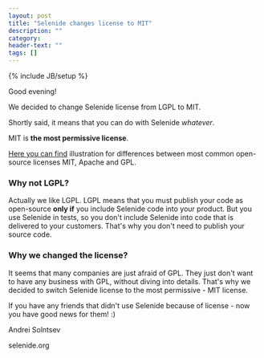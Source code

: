 ```yaml
---
layout: post
title: "Selenide changes license to MIT"
description: ""
category:
header-text: ""
tags: []
---
```

{% include JB/setup %}

Good evening!

We decided to change Selenide license from LGPL to MIT.

Shortly said, it means that you can do with Selenide _whatever_. 

MIT is **the most permissive license**.

[Here you can find](http://choosealicense.com/) illustration for differences between most common open-source licenses MIT, Apache and GPL.

### Why not LGPL?

Actually we like LGPL. LGPL means that you must publish your code as open-source **only if** you include Selenide
code into your product. But you use Selenide in tests, so you don't include Selenide
into code that is delivered to your customers. That's why you don't need to publish your source code.

### Why we changed the license?

It seems that many companies are just afraid of GPL. They just don't want to have any business with GPL, without diving
into details. That's why we decided to switch Selenide license to the most permissive - MIT license.

If you have any friends that didn't use Selenide because of license - now you have good news for them! :)

Andrei Solntsev

selenide.org
